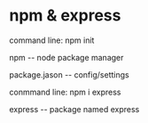 # npm & express
command line: npm init

npm -- node package manager

package.jason -- config/settings



conmmand line: npm i express

express -- package named express

